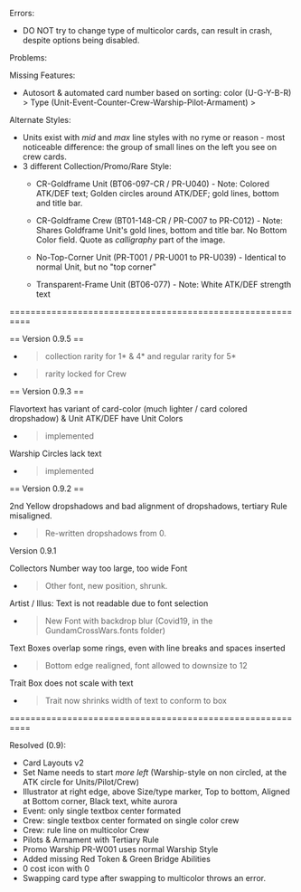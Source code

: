 Errors:
* DO NOT try to change type of multicolor cards, can result in crash, despite options being disabled.

Problems:



Missing Features:

* Autosort & automated card number based on sorting: color (U-G-Y-B-R) > Type (Unit-Event-Counter-Crew-Warship-Pilot-Armament) > 


Alternate Styles:
* Units exist with *mid* and *max* line styles with no ryme or reason - most noticeable difference: the group of small lines on the left you see on crew cards.
* 3 different Collection/Promo/Rare Style:
	* CR-Goldframe Unit (BT06-097-CR / PR-U040) - Note: Colored ATK/DEF text; Golden circles around ATK/DEF; gold lines, bottom and title bar.
	* CR-Goldframe Crew (BT01-148-CR / PR-C007 to PR-C012) - Note: Shares Goldframe Unit's gold lines, bottom and title bar. No Bottom Color field. Quote as *calligraphy* part of the image.

	* No-Top-Corner Unit (PR-T001 / PR-U001 to PR-U039) - Identical to normal Unit, but no "top corner"
	* Transparent-Frame Unit (BT06-077) - Note: White ATK/DEF strength text


==========================================================

== Version 0.9.5 ==

* > collection rarity for 1* & 4* and regular rarity for 5*
* > rarity locked for Crew



== Version 0.9.3 ==

Flavortext has variant of card-color (much lighter / card colored dropshadow) & Unit ATK/DEF have Unit Colors
* > implemented

Warship Circles lack text
* > implemented

== Version 0.9.2 ==

2nd Yellow dropshadows and bad alignment of dropshadows, tertiary Rule misaligned.
* > Re-written dropshadows from 0.

Version 0.9.1

Collectors Number way too large, too wide Font
* > Other font, new position, shrunk.

Artist / Illus: Text is not readable due to font selection
* > New Font with backdrop blur (Covid19, in the GundamCrossWars.fonts folder)

Text Boxes overlap some rings, even with line breaks and spaces inserted
* > Bottom edge realigned, font allowed to downsize to 12

Trait Box does not scale with text
* > Trait now shrinks width of text to conform to box 

==========================================================

Resolved (0.9): 
* Card Layouts v2
* Set Name needs to start *more left* (Warship-style on non circled, at the ATK circle for Units/Pilot/Crew)
* Illustrator at right edge, above Size/type marker, Top to bottom, Aligned at Bottom corner, Black text, white aurora
* Event: only single textbox center formated
* Crew: single textbox center formated on single color crew
* Crew: rule line on multicolor Crew
* Pilots & Armament with Tertiary Rule 
* Promo Warship PR-W001 uses normal Warship Style
* Added missing Red Token & Green Bridge Abilities
* 0 cost icon with 0
* Swapping card type after swapping to multicolor throws an error.
